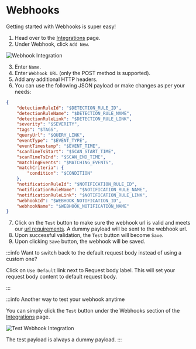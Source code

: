 # Webhooks

Getting started with Webhooks is super easy!

1. Head over to the [Integrations](https://console.dassana.cloud/integrations) page.
2. Under Webhook, click `Add New`.

![Webhook Integration](/img/integrations/webhook/webhook-empty.png)

3. Enter `Name`.
4. Enter `Webhook URL` (only the POST method is supported).
5. Add any additional HTTP headers.
6. You can use the following JSON payload or make changes as per your needs:

```json
{
    "detectionRuleId": "$DETECTION_RULE_ID",
    "detectionRuleName": "$DETECTION_RULE_NAME",
    "detectionRuleLink": "$DETECTION_RULE_LINK",
    "severity": "$SEVERITY",
    "tags": "$TAGS",
    "queryUrl": "$QUERY_LINK",
    "eventType": "$EVENT_TYPE",
    "eventTimestamp": "$EVENT_TIME",
    "scanTimeTsStart": "$SCAN_START_TIME",
    "scanTimeTsEnd": "$SCAN_END_TIME",
    "matchingEvents": "$MATCHING_EVENTS",
    "matchCriteria": {
        "condition": "$CONDITION"
    },
    "notificationRuleId": "$NOTIFICATION_RULE_ID",
    "notificationRuleName": "$NOTIFICATION_RULE_NAME",
    "notificationRuleLink": "$NOTIFICATION_RULE_LINK",
    "webhookId": "$WEBHOOK_NOTIFICATION_ID",
    "webhookName": "$WEBHOOK_NOTIFICATION_NAME"
}
```

7. Click on the `Test` button to make sure the webhook url is valid and meets our [url requirements](/integrations/webhook/url-validation). A dummy payload will be sent to the webhook url.
8. Upon successful validation, the `Test` button will become `Save`.
9. Upon clicking `Save` button, the webhook will be saved.

:::info Want to switch back to the default request body instead of using a custom one?

Click on `Use Default` link next to Request body label. This will set your request body content to default request body.

:::

:::info Another way to test your webhook anytime

You can simply click the `Test` button under the Webhooks section of the [Integrations](https://console.dassana.cloud/integrations) page.

![Test Webhook Integration](/img/integrations/webhook/webhook-test.png)

The test payload is always a dummy payload.
:::
